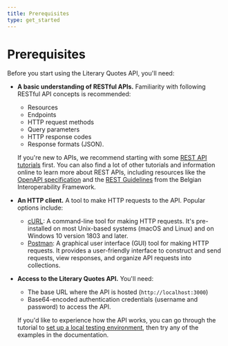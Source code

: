 ```yaml
---
title: Prerequisites
type: get_started
---
```


# Prerequisites

Before you start using the Literary Quotes API, you'll need:

- **A basic understanding of RESTful APIs.** Familiarity with following RESTful API concepts is recommended:

  -  Resources
  -  Endpoints
  -  HTTP request methods
  -  Query parameters
  -  HTTP response codes
  -  Response formats (JSON).

  If you're new to APIs, we recommend starting with some [REST API tutorials](https://restapitutorial.com/) first. You can also find a lot of other tutorials and information online to learn more about REST APIs, including resources like the [OpenAPI specification](https://swagger.io/specification/) and the [REST Guidelines](https://www.belgif.be/specification/rest/api-guide/) from the Belgian Interoperability Framework.

- **An HTTP client.** A tool to make HTTP requests to the API. Popular options include:
  - [cURL](https://curl.se/): A command-line tool for making HTTP requests. It's pre-installed on most Unix-based systems (macOS and Linux) and on Windows 10 version 1803 and later.
  - [Postman](https://www.postman.com/): A graphical user interface (GUI) tool for making HTTP requests. It provides a user-friendly interface to construct and send requests, view responses, and organize API requests into collections.

- **Access to the Literary Quotes API.** You'll need:
  - The base URL where the API is hosted (`http://localhost:3000`)
  - Base64-encoded authentication credentials (username and password) to access the API.

  If you'd like to experience how the API works, you can go through the tutorial to [set up a local testing environment](placeholder), then try any of the examples in the documentation.
